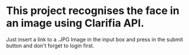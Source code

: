 # This project recognises the face in an image using Clarifia API. 
Just insert a link to a .JPG Image in the input box  and press in the submit button and don't forget to login first.



